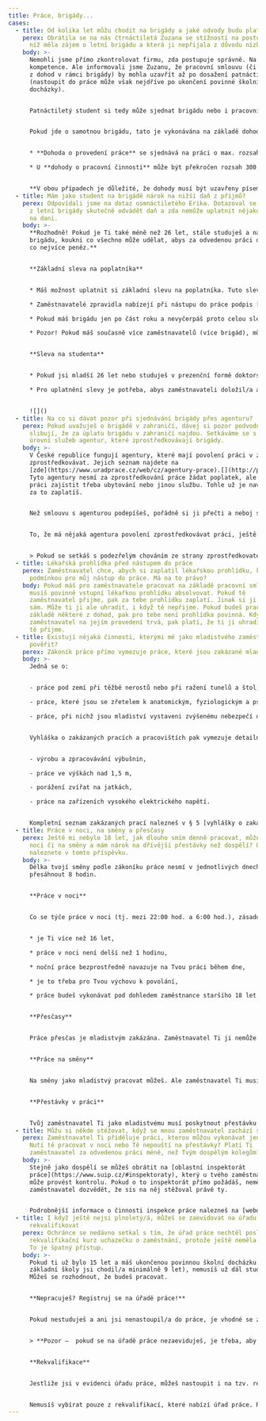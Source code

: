 ```yaml
---
title: Práce, brigády...
cases:
  - title: Od kolika let můžu chodit na brigády a jaké odvody budu platit?
    perex: Obrátila se na nás čtrnáctiletá Zuzana se stížností na postup firmy, u
      níž měla zájem o letní brigádu a která ji nepřijala z důvodu nízkého věku.
    body: >-
      Nemohli jsme přímo zkontrolovat firmu, zda postupuje správně. Na to nemáme
      kompetence. Ale informovali jsme Zuzanu, že pracovní smlouvu (či některou
      z dohod v rámci brigády) by mohla uzavřít až po dosažení patnácti let věku
      (nastoupit do práce může však nejdříve po ukončení povinné školní
      docházky).


      Patnáctiletý student si tedy může sjednat brigádu nebo i pracovní smlouvu bez souhlasu rodiče (např. ale tzv. dohodu o hmotné odpovědnosti lze uzavřít nejdříve v den, kdy dosáhne osmnácti let věku). Firma tedy postupovala správně, když Zuzanu do práce nepřijala.


      Pokud jde o samotnou brigádu, tato je vykonávána na základě dohody o provedení práce nebo dohody o pracovní činnosti. Jaké jsou v tom rozdíly?


      * **Dohoda o provedení práce** se sjednává na práci o max. rozsahu 300 hodin v kalendářním roce a do výdělku nižšího než 10 000,- Kč měsíčně zaměstnavatel není povinen platit ani zdravotní pojištění, ani sociální pojištění. Výplata podléhá „jen“ srážkové dani ve výši 15 %. Tento typ dohody je pro studentské brigády nejčastější. 

      * U **dohody o pracovní činnosti** může být překročen rozsah 300 hodin v kalendářním roce, avšak maximálně přípustný počet odpracovaných hodin je nejvýše polovina běžné týdenní pracovní doby (tedy 20 hodin za týden). Zdravotní, sociální a nemocenské pojištění platí zaměstnanec i zaměstnavatel z odměny od 3 500,- Kč za měsíc.


      **V obou případech je důležité, že dohody musí být uzavřeny písemně a podepisuje jí vždy ten, kdo ji uzavírá. U brigád mladistvých tak není nutný podpis či schválení jejich rodičů.**
  - title: Mám jako student na brigádě nárok na nižší daň z příjmů?
    perex: Odpovídali jsme na dotaz osmnáctiletého Erika. Dotazoval se nás, zda musí
      z letní brigády skutečně odvádět daň a zda nemůže uplatnit nějakou slevu
      na dani.
    body: >-
      **Rozhodně! Pokud je Ti také méně než 26 let, stále studuješ a našel/a sis
      brigádu, koukni co všechno může udělat, abys za odvedenou práci dostal/a
      co nejvíce peněz.** 


      **Základní sleva na poplatníka**


      * Máš možnost uplatnit si základní slevu na poplatníka. Tuto slevu si může uplatnit každý. Pro rok 2022 je výše slevy 30 840 Kč. To znamená, že Tvá celková daň z příjmů za celý rok 2022 může být snížena o tuto částku.

      * Zaměstnavatelé zpravidla nabízejí při nástupu do práce podpis [tzv. růžového prohlášení](https://www.financnisprava.cz/assets/cs/prilohy/dt-upozorneni-mf-k-tiskopisum/5457_26.pdf) (prohlášení poplatníka daně z příjmů fyzických osob ze závislé činnosti). V tomto prohlášení můžeš vyplnit, že chceš slevu uplatnit. Zaměstnavatel Ti pak bude vyplácet mzdu, ve které Ti sníží zálohu na daň až o 2 570 Kč, což je výše slevy na poplatníka připadající na jeden měsíc.

      * Pokud máš brigádu jen po část roku a nevyčerpáš proto celou slevu na poplatníka (tzn., že i přes uplatnění slevy stále platíš daň), můžeš do konce března následujícího roku podat daňové přiznání a uplatnit celou slevu, nebo můžeš svého zaměstnavatele do 15. února následujícího roku požádat o tzv. roční zúčtování daně a uplatnit si zbytek slevy na dani. Finanční úřad Ti pak vrátí přeplatek na dani, kterou si v průběhu roku zaplatil/a.

      * Pozor! Pokud máš současně více zaměstnavatelů (více brigád), můžeš tzv. růžové prohlášení podepsat pouze u jednoho z nich. Jestliže máš navíc v průběhu roku více brigád současně, nemůžeš požádat o roční zúčtování daně. Pokud bys tedy chtěl/a v tomto případě uplatnit slevu na dani a požádat o vrácení přeplatku na dani, budeš muset podat daňové přiznání.


      **Sleva na studenta**


      * Pokud jsi mladší 26 let nebo studuješ v prezenční formě doktorský studijní program a je Ti méně než 28 let, pak si můžeš kromě základní slevy na poplatníka uplatnit také slevu na studenta ve výši 4 020 Kč za rok. Zaměstnavatel Ti pak bude zálohu na daň za každý měsíc snižovat o dalších 335 Kč.

      * Pro uplatnění slevy je potřeba, abys zaměstnavateli doložil/a aktuální potvrzení o studiu.


      ![]()
  - title: Na co si dávat pozor při sjednávání brigády přes agenturu?
    perex: Pokud uvažuješ o brigádě v zahraničí, dávej si pozor podvodníky, kteří
      slibují, že za úplatu brigádu v zahraničí najdou. Setkáváme se s různou
      úrovní služeb agentur, které zprostředkovávají brigády.
    body: >-
      V České republice fungují agentury, které mají povolení práci v zahraničí
      zprostředkovávat. Jejich seznam najdete na
      [zde](https://www.uradprace.cz/web/cz/agentury-prace).[](http://portal.mpsv.cz/sz/obcane/zpr_prace)
      Tyto agentury nesmí za zprostředkování práce žádat poplatek, ale mohou k
      práci zajistit třeba ubytování nebo jinou službu. Tohle už je navíc, proto
      za to zaplatíš.


      Než smlouvu s agenturou podepíšeš, pořádně si ji přečti a neboj se zeptat na to, co ti není jasné. Nejlepší je, když smlouvu ještě před podpisem dáš přečíst někomu zkušenému. Nikdy nepodepisuj smlouvu, které nerozumíš! Vždy si pečlivě přečti, k čemu se zavazuješ, jaké budou tvé povinnosti, jaké jsou povinnosti agentury nebo zaměstnavatele. Vždycky také žádej kopii smlouvy a schovej si ji.


      To, že má nějaká agentura povolení zprostředkovávat práci, ještě neznamená, že je to dobrá agentura. Ptej se známých, jestli s ní mají nějaké zkušenosti, a jaké. Spoustu informací a referencí najdeš určitě i na internetu. Přemýšlej také o tom, co ti agentura nabízí – jaká je to práce, v jakých podmínkách, za kolik peněz. Buď zvlášť opatrní, pokud vám někdo nabízí za běžnou nebo dokonce snadnou práci příliš vysoké výdělky. Za sbírání jahod těžko vyděláte statisíce.


      > Pokud se setkáš s podezřelým chováním ze strany zprostředkovatelské agentury nebo zaměstnavatele, můžeš se obrátit na nejbližší [úřad práce](https://www.uradprace.cz/web/cz/krajske-pobocky) nebo [oblastní inspektorát práce](https://www.suip.cz/#inspektoraty), které tam mohou provést kontrolu.
  - title: Lékařská prohlídka před nástupem do práce
    perex: Zaměstnavatel chce, abych si zaplatil lékařskou prohlídku, která je
      podmínkou pro můj nástup do práce. Má na to právo?
    body: Pokud máš pro zaměstnavatele pracovat na základě pracovní smlouvy, pak
      musíš povinně vstupní lékařkou prohlídku absolvovat. Pokud tě
      zaměstnavatel přijme, pak za tebe prohlídku zaplatí. Jinak si ji hradíš
      sám. Může ti ji ale uhradit, i když tě nepřijme. Pokud budeš pracovat na
      základě některé z dohod, pak pro tebe není prohlídka povinná. Když ale
      zaměstnavatel na jejím provedení trvá, pak platí, že ti ji uhradí, pokud
      tě přijme.
  - title: Existují nějaká činnosti, kterými mě jako mladistvého zaměstnavatel nesmí
      pověřit?
    perex: Zákoník práce přímo vymezuje práce, které jsou zakázané mladistvým.
    body: >-
      Jedná se o:


      - práce pod zemí při těžbě nerostů nebo při ražení tunelů a štol,

      - práce, které jsou se zřetelem k anatomickým, fyziologickým a psychickým zvláštnostem mladistvých pro ně nepřiměřené, nebezpečné nebo škodlivé jejich zdraví,

      - práce, při nichž jsou mladiství vystaveni zvýšenému nebezpečí úrazu nebo při jejichž výkonu by mohli vážně ohrozit bezpečnost a zdraví ostatních zaměstnanců nebo jiných fyzických osob.


      Vyhláška o zakázaných pracích a pracovištích pak vymezuje detailněji seznam konkrétních prací, které nemůže mladiství vykonávat. Namátkově se jedná o:


      - výrobu a zpracovávání výbušnin, 

      - práce ve výškách nad 1,5 m,

      - porážení zvířat na jatkách, 

      - práce na zařízeních vysokého elektrického napětí.


      Kompletní seznam zakázaných prací nalezneš v § 5 [vyhlášky o zakázaných pracích a pracovištích](https://www.zakonyprolidi.cz/cs/2015-180). Zákazy některých prací mohou být vyhláškou rozšířeny i na zaměstnance ve věku do 21 let.
  - title: Práce v noci, na směny a přesčasy
    perex: Ještě mi nebylo 18 let, jak dlouho smím denně pracovat, můžu pracovat v
      noci či na směny a mám nárok na dřívější přestávky než dospělí? Odpovědi
      naleznete v tomto příspěvku.
    body: >-
      Délka tvojí směny podle zákoníku práce nesmí v jednotlivých dnech
      přesáhnout 8 hodin.


      **Práce v noci**


      Co se týče práce v noci (tj. mezi 22:00 hod. a 6:00 hod.), zásadou je, že mladiství v noci nesmí pracovat. Pracovat v noci můžeš pouze výjimečně, a to splňuješ-li všechny níže uvedené podmínky:


      * je Ti více než 16 let,

      * práce v noci není delší než 1 hodinu,

      * noční práce bezprostředně navazuje na Tvou práci během dne, 

      * je to třeba pro Tvou výchovu k povolání,

      * práce budeš vykonávat pod dohledem zaměstnance staršího 18 let.


      **Přesčasy**


      Práce přesčas je mladistvým zakázána. Zaměstnavatel Ti ji nemůže nařídit ani výjimečně.


      **Práce na směny**


      Na směny jako mladistvý pracovat můžeš. Ale zaměstnavatel Ti musí umožnit odpočinout si alespoň 12 hodin mezi koncem jedné a začátkem druhé směny během 24 hodin po sobě jdoucích. Směny Ti zároveň musí rozepsat tak, aby sis během týdne nepřetržitě odpočinul minimálně 48 hodin, což odpovídá 2 dnům. Zákoník práce nepřipouští u mladistvých výjimky ani v mimořádných případech, jako např. při haváriích.


      **Přestávky v práci**


      Tvůj zaměstnavatel Ti jako mladistvému musí poskytnout přestávku na jídlo a oddech nejdéle po 4,5 hodinách nepřetržité práce. Tví dospělí spolupracovníci ji mohou čerpat stejně s Tebou, většinou však později dle pravidel zaměstnavatele, ale tak, aby si odpočinuli a nasvačili se nebo se naobědvali nejdéle po 6 hodinách práce. Délka přestávky je pro všechny stejně dlouhá a trvá 30 min..
  - title: Můžu si někde stěžovat, když se mnou zaměstnavatel zachází špatně?
    perex: Zaměstnavatel Ti přiděluje práci, kterou můžou vykonávat jen dospělí?
      Nutí tě pracovat v noci nebo Tě nepouští na přestávky? Platí Ti
      zaměstnavatel za odvedenou práci méně, než Tvým dospělým kolegům?
    body: >-
      Stejně jako dospělí se můžeš obrátit na [oblastní inspektorát
      práce](https://www.suip.cz/#inspektoraty), který u tvého zaměstnavatele
      může provést kontrolu. Pokud o to inspektorát přímo požádáš, neměl by se
      zaměstnavatel dozvědět, že sis na něj stěžoval právě ty.


      Podrobnější informace o činnosti inspekce práce nalezneš na [webových stránkách inspekce](http://www.suip.cz/)   nebo [zde](https://www.ochrance.cz/fileadmin/user_upload/Letaky/pracovnepravni-vztahy.pdf).
  - title: I když ještě nejsi plnoletý/á, můžeš se zaevidovat na úřadu práce i se
      rekvalifikovat
    perex: Ochránce se nedávno setkal s tím, že úřad práce nechtěl poslat na
      rekvalifikační kurz uchazečku o zaměstnání, protože ještě neměla 18 let.
      To je špatný přístup.
    body: >-
      Pokud ti už bylo 15 let a máš ukončenou povinnou školní docházku (do
      základní školy jsi chodil/a minimálně 9 let), nemusíš už dál studovat.
      Můžeš se rozhodnout, že budeš pracovat.


      **Nepracuješ? Registruj se na úřadě práce!**


      Pokud nestuduješ a ani jsi nenastoupil/a do práce, je vhodné se zaregistrovat na [úřadě práce](https://www.uradprace.cz/web/cz/krajske-pobocky). Pracovnice nebo pracovník úřadu práce s Tebou provedou pohovor, aby se dozvěděli víc o Tvých pracovních plánech a mohli Ti pomoct nalézt vhodnou práci. 


      > **Pozor –  pokud se na úřadě práce nezaeviduješ, je třeba, aby sis sám/sama platil/a zdravotní (případně i sociální) pojištění.**


      **Rekvalifikace**


      Jestliže jsi v evidenci úřadu práce, můžeš nastoupit i na tzv. rekvalifikaci a během kratší doby získat nové zkušenosti a dovednosti v oboru, který tě zajímá. Pokud stojíš o rekvalifikaci, zeptej se na konkrétní podmínky pracovnice či pracovníka úřadu práce v místě tvého bydliště. Podat musíš také písemnou žádost. Nevadí, že ti ještě nebylo 18 let.


      Nemusíš vybírat pouze z rekvalifikací, které nabízí úřad práce. Rekvalifikační kurz si můžeš zvolit sám/sama podle toho, co tě zajímá (např. zahradnické, kosmetické či kadeřnické služby). Svůj výběr ale s úřadem práce konzultuj. **Úřad práce Ti rekvalifikaci zaplatí pouze v případě, že vybraný rekvalifikační kurz odsouhlasí.**
---
```

